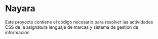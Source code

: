 # Nayara

Este proyecto contiene el código necesario para resolver las actividades CSS de la asignatura lenguaje de marcas y sistema de gestion de información